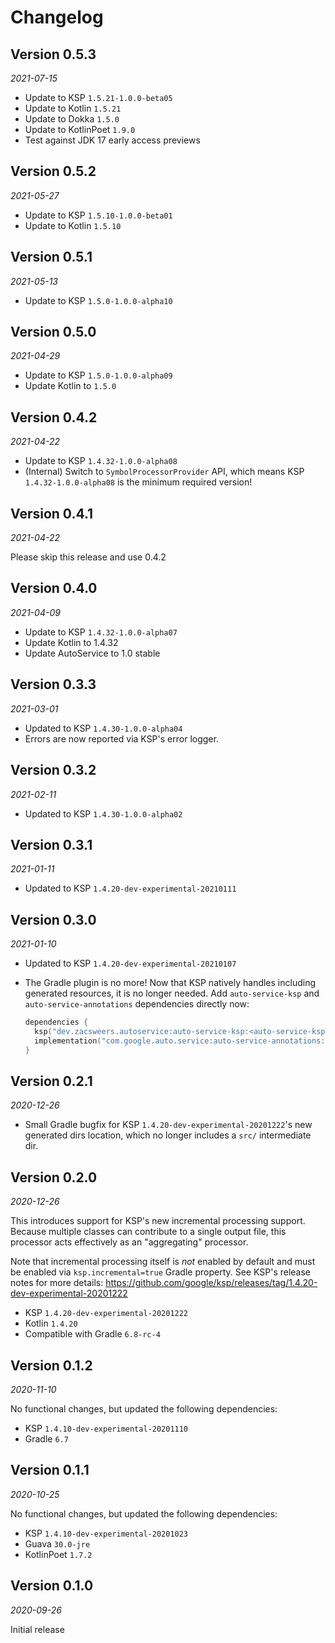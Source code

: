 Changelog
=========

Version 0.5.3
-------------

_2021-07-15_

* Update to KSP `1.5.21-1.0.0-beta05`
* Update to Kotlin `1.5.21`
* Update to Dokka `1.5.0`
* Update to KotlinPoet `1.9.0`
* Test against JDK 17 early access previews

Version 0.5.2
-------------

_2021-05-27_

* Update to KSP `1.5.10-1.0.0-beta01`
* Update to Kotlin `1.5.10`

Version 0.5.1
-------------

_2021-05-13_

* Update to KSP `1.5.0-1.0.0-alpha10`

Version 0.5.0
-------------

_2021-04-29_

* Update to KSP `1.5.0-1.0.0-alpha09`
* Update Kotlin to `1.5.0`

Version 0.4.2
-------------

_2021-04-22_

* Update to KSP `1.4.32-1.0.0-alpha08`
* (Internal) Switch to `SymbolProcessorProvider` API, which means KSP `1.4.32-1.0.0-alpha08` is the 
  minimum required version!

Version 0.4.1
-------------

_2021-04-22_

Please skip this release and use 0.4.2

Version 0.4.0
-------------

_2021-04-09_

* Update to KSP `1.4.32-1.0.0-alpha07`
* Update Kotlin to 1.4.32
* Update AutoService to 1.0 stable

Version 0.3.3
-------------

_2021-03-01_

* Updated to KSP `1.4.30-1.0.0-alpha04`
* Errors are now reported via KSP's error logger.

Version 0.3.2
-------------

_2021-02-11_

* Updated to KSP `1.4.30-1.0.0-alpha02`

Version 0.3.1
-------------

_2021-01-11_

* Updated to KSP `1.4.20-dev-experimental-20210111`

Version 0.3.0
-------------

_2021-01-10_

* Updated to KSP `1.4.20-dev-experimental-20210107`
* The Gradle plugin is no more! Now that KSP natively handles including generated resources, it is no longer needed.
Add `auto-service-ksp` and `auto-service-annotations` dependencies directly now:
  
  ```kotlin
  dependencies {
    ksp("dev.zacsweers.autoservice:auto-service-ksp:<auto-service-ksp version>")
    implementation("com.google.auto.service:auto-service-annotations:<auto-service version>")
  }
  ```

Version 0.2.1
-------------

_2020-12-26_

* Small Gradle bugfix for KSP `1.4.20-dev-experimental-20201222`'s new generated dirs location, 
  which no longer includes a `src/` intermediate dir.

Version 0.2.0
-------------

_2020-12-26_

This introduces support for KSP's new incremental processing support. Because multiple classes can 
contribute to a single output file, this processor acts effectively as an "aggregating" processor.

Note that incremental processing itself is _not_ enabled by default and must be enabled via 
`ksp.incremental=true` Gradle property. See KSP's release notes for more details: 
https://github.com/google/ksp/releases/tag/1.4.20-dev-experimental-20201222

* KSP `1.4.20-dev-experimental-20201222`
* Kotlin `1.4.20`
* Compatible with Gradle `6.8-rc-4`

Version 0.1.2
-------------

_2020-11-10_

No functional changes, but updated the following dependencies:
* KSP `1.4.10-dev-experimental-20201110`
* Gradle `6.7`

Version 0.1.1
-------------

_2020-10-25_

No functional changes, but updated the following dependencies:
* KSP `1.4.10-dev-experimental-20201023`
* Guava `30.0-jre`
* KotlinPoet `1.7.2`

Version 0.1.0
-------------

_2020-09-26_

Initial release
